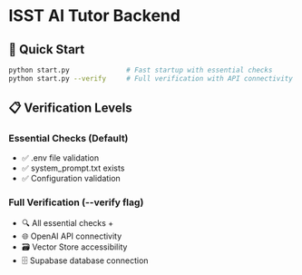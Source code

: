 # ISST AI Tutor Backend

## 🚀 Quick Start

```bash
python start.py              # Fast startup with essential checks
python start.py --verify     # Full verification with API connectivity tests
```

## 📋 Verification Levels

### Essential Checks (Default)

- ✅ .env file validation
- ✅ system_prompt.txt exists
- ✅ Configuration validation

### Full Verification (--verify flag)

- 🔍 All essential checks +
- 🌐 OpenAI API connectivity
- 🗃️ Vector Store accessibility
- 🗄️ Supabase database connection
